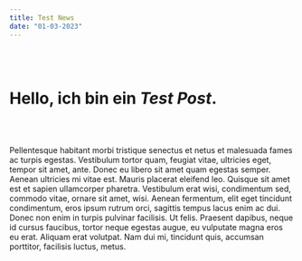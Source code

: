 ```yaml
---
title: Test News
date: "01-03-2023"
---
```

<br/><br/>

# Hello, ich bin ein _Test Post_. 

<br/><br/>

Pellentesque habitant morbi tristique senectus et netus et malesuada fames ac turpis egestas.
Vestibulum tortor quam, feugiat vitae, ultricies eget, tempor sit amet, ante.
Donec eu libero sit amet quam egestas semper.
Aenean ultricies mi vitae est.
Mauris placerat eleifend leo.
Quisque sit amet est et sapien ullamcorper pharetra.
Vestibulum erat wisi, condimentum sed, commodo vitae, ornare sit amet, wisi.
Aenean fermentum, elit eget tincidunt condimentum, eros ipsum rutrum orci, sagittis tempus lacus enim ac dui.
Donec non enim in turpis pulvinar facilisis.
Ut felis.
Praesent dapibus, neque id cursus faucibus, tortor neque egestas augue, eu vulputate magna eros eu erat.
Aliquam erat volutpat.
Nam dui mi, tincidunt quis, accumsan porttitor, facilisis luctus, metus.
